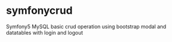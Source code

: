 # symfonycrud
Symfony5 MySQL basic crud operation using bootstrap modal and datatables  with login and logout
